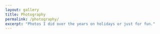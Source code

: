 ```yaml
---
layout: gallery
title: Photography
permalink: /photography/
excerpt: "Photos I did over the years on holidays or just for fun."
---
```

